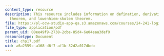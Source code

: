 ```yaml
---
content_type: resource
description: This resource includes information on defination, derivation of compactness
  theorem, and lowenhiem-skolem theorem.
file: https://ol-ocw-studio-app-qa.s3.amazonaws.com/courses/24-241-logic-i-fall-2005/a6a2559ca168d6f7af1b32d2a017dbeb_chp17.pdf
file_type: application/pdf
parent_uid: 08ee49f9-2738-2cbe-85d4-6e04eaa3def0
resourcetype: Document
title: chp17.pdf
uid: a6a2559c-a168-d6f7-af1b-32d2a017dbeb
---
```

